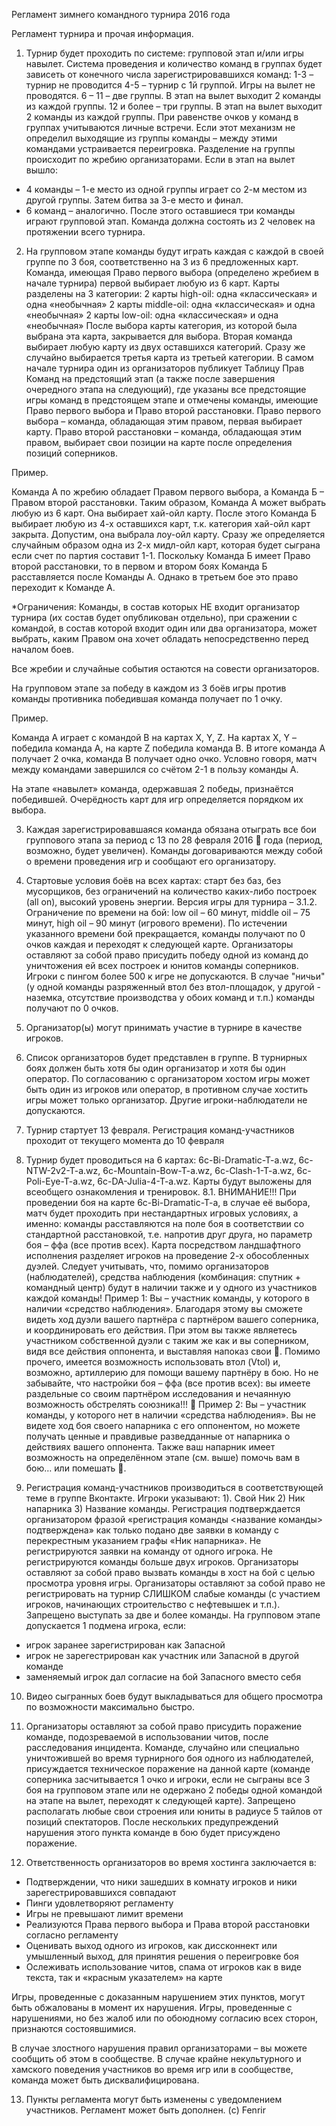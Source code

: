 Регламент зимнего командного турнира 2016 года

Регламент турнира и прочая информация.
1. Турнир будет проходить по системе: групповой этап и/или игры навылет. Система проведения и количество команд в группах будет зависеть от конечного числа зарегистрировавшихся команд:
1-3 – турнир не проводится
4-5 – турнир с 1й группой. Игры на вылет не проводятся.
6 – 11 – две группы. В этап на вылет выходит 2 команды из каждой группы.
12 и более – три группы. В этап на вылет выходит 2 команды из каждой группы.
При равенстве очков у команд в группах учитываются личные встречи. Если этот механизм не определил выходящие из группы команды – между этими командами устраивается переигровка.
Разделение на группы происходит по жребию организаторами.
Если в этап на вылет вышло: 
- 4 команды – 1-е место из одной группы играет со 2-м местом из другой группы. Затем битва за 3-е место и финал.
- 6 команд – аналогично. После этого оставшиеся три команды играют групповой этап. 
Команда должна состоять из 2 человек на протяжении всего турнира.

2. На групповом этапе команды  будут играть каждая с каждой в своей группе по 3 боя, соответственно на 3 из 6 предложенных карт. Команда, имеющая Право первого выбора (определено жребием в начале турнира) первой выбирает любую из 6 карт. Карты разделены на 3 категории:
 2 карты high-oil: одна «классическая» и одна «необычная»
 2 карты middle-oil: одна «классическая» и одна «необычная»
 2 карты low-oil: одна «классическая» и одна «необычная»
 После выбора карты категория, из которой была выбрана эта карта, закрывается для выбора.
 Вторая команда выбирает любую карту из двух оставшихся категорий.
 Сразу же случайно выбирается третья карта из третьей категории. 
 В самом начале турнира один из организаторов публикует Таблицу Прав Команд на предстоящий этап (а также после завершения очередного этапа на следующий), где указаны все предстоящие игры команд в предстоящем этапе и отмечены команды, имеющие Право первого выбора и Право второй расстановки.
 Право первого выбора – команда, обладающая этим правом, первая выбирает карту.
 Право второй расстановки – команда, обладающая этим правом, выбирает свои позиции на карте после определения позиций соперников.

 Пример.

 Команда А по жребию обладает Правом первого выбора, а Команда Б – Правом второй расстановки. Таким образом, Команда А может выбрать любую из 6 карт. Она выбирает хай-ойл карту. После этого Команда Б выбирает любую из 4-х оставшихся карт, т.к. категория хай-ойл карт закрыта. Допустим, она выбрала лоу-ойл карту. Сразу же определяется случайным образом одна из 2-х мидл-ойл карт, которая будет сыграна если счет по партия составит 1-1. Поскольку Команда Б имеет Право второй расстановки, то в первом и втором боях Команда Б расставляется после Команды А. Однако в третьем бое это право переходит к Команде А.

 *Ограничения: Команды, в состав которых НЕ входит организатор турнира (их состав будет опубликован отдельно), при сражении с командой, в состав которой входит один или два организатора, может выбрать, каким Правом она хочет обладать непосредственно перед началом боев.

 Все жребии и случайные события остаются на совести организаторов.

 На групповом этапе за победу в каждом из 3 боёв игры против команды противника победившая команда получает по 1 очку. 

 Пример.

 Команда А играет с командой В на картах X, Y, Z. На картах X, Y – победила команда А, на карте Z победила команда В. В итоге команда А получает 2 очка, команда В получает одно очко. Условно говоря, матч между командами завершился со счётом 2-1 в пользу команды А.

 На этапе «навылет» команда, одержавшая 2 победы, признаётся победившей. Очерёдность карт для игр определяется порядком их выбора.

3. Каждая зарегистрировавшаяся команда обязана отыграть все бои группового этапа за период с 13 по 28 февраля 2016  года (период, возможно, будет увеличен). Команды договариваются между собой о времени проведения игр и сообщают его организатору.
 
4. Стартовые условия боёв на всех картах: старт без баз, без мусорщиков, без ограничений на количество каких-либо построек (all on), высокий уровень энергии. Версия игры для турнира – 3.1.2. Ограничение по времени на бой: low oil – 60 минут, middle oil – 75 минут, high oil – 90 минут (игрового времени). По истечении указанного времени бой прекращается, команды  получают по 0 очков каждая и переходят к следующей карте. Организаторы оставляют за собой право присудить победу одной из команд до уничтожения ей всех построек и юнитов команды соперников. Игроки с пингом более 500 к игре не допускаются. В случае "ничьи" (у одной команды разряженный втол без втол-площадок, у другой - наземка, отсутствие производства у обоих команд и т.п.) команды получают по 0 очков.

5. Организатор(ы) могут принимать участие в турнире в качестве игроков.

6. Список организаторов будет представлен в группе. В турнирных боях должен быть хотя бы один организатор и хотя бы один оператор. По согласованию с организатором хостом игры может быть один из игроков или оператор, в противном случае хостить игры может только организатор. Другие игроки-наблюдатели не допускаются.

7. Турнир стартует 13 февраля. Регистрация команд-участников проходит от текущего момента до 10 февраля 
8. Турнир будет проводиться на 6 картах: 6c-Bi-Dramatic-T-a.wz, 6c-NTW-2v2-T-a.wz, 6c-Mountain-Bow-T-a.wz, 6c-Clash-1-T-a.wz, 6c-Poli-Eye-T-a.wz, 6c-DA-Julia-4-T-a.wz. Карты будут выложены для всеобщего ознакомления и тренировок.
8.1. ВНИМАНИЕ!!! При проведении боя на карте 6c-Bi-Dramatic-T-a, в случае её выбора, матч будет проходить при нестандартных игровых условиях, а именно: команды расставляются на поле боя в соответствии со стандартной расстановкой, т.е. напротив друг друга, но параметр боя – ффа (все против всех). Карта посредством ландшафтного исполнения разделяет игроков на проведение 2-х обособленных дуэлей. Следует учитывать, что, помимо организаторов (наблюдателей), средства наблюдения (комбинация: спутник + командный центр) будут в наличии также и у одного из участников каждой команды!
 Пример 1: Вы – участник команды, у которого в наличии «средство наблюдения». Благодаря этому вы сможете видеть ход дуэли вашего партнёра с партнёром вашего соперника, и координировать его действия. При этом вы также являетесь участником собственной дуэли с таким же как и вы соперником, видя все действия оппонента, и выставляя напоказ свои . Помимо прочего, имеется возможность использовать втол (Vtol) и, возможно, артиллерию для помощи вашему партнёру в бою. Но не забывайте, что настройки боя – ффа (все против всех): вы имеете раздельные со своим партнёром исследования и нечаянную возможность обстрелять союзника!!! 
 Пример 2: Вы – участник команды, у которого нет в наличии «средства наблюдения». Вы не видете ход боя своего напарника с его оппонентом, но можете получать ценные и правдивые разведданные от напарника о действиях вашего оппонента. Также ваш напарник имеет возможность на определённом этапе (см. выше) помочь вам в бою… или помешать .

9. Регистрация команд-участников производиться в соответствующей теме в группе Вконтакте. 
 Игроки указывают: 1). Свой Ник 2) Ник напарника 3) Название команды. 
 Регистрация подтверждается организатором фразой «регистрация команды <название команды> подтверждена» как только подано две заявки в команду с перекрестным указанием графы «Ник напарника».
 Не регистрируются заявки на команду от одного игрока. Не регистрируются команды больше двух игроков.
 Организаторы оставляют за собой право вызвать команды в хост на бой с целью просмотра уровня игры. Организаторы оставляют за собой право не регистрировать на турнир СЛИШКОМ слабые команды (с участием игроков, начинающих строительство с нефтевышек и т.п.).
 Запрещено выступать за две и более команды.
 На групповом этапе допускается 1 подмена игрока, если:
 - игрок заранее зарегистрирован как Запасной
 - игрок не зарегестрирован как участник или Запасной в другой команде
 - заменяемый игрок дал согласие на бой Запасного вместо себя

10. Видео сыгранных боев будут выкладываться для общего просмотра по возможности максимально быстро.

11. Организаторы оставляют за собой право присудить поражение команде, подозреваемой в использовании читов, после расследования инцидента. Команде, случайно или специально уничтожившей во время турнирного боя одного из наблюдателей, присуждается техническое поражение на данной карте (команде соперника засчитывается 1 очко и игроки, если не сыграны все 3 боя на групповом этапе или не одержано 2 победы одной командой на этапе на вылет, переходят к следующей карте). Запрещено располагать любые свои строения или юниты в радиусе 5 тайлов от позиций спектаторов. После нескольких предупреждений нарушения этого пункта команде в бою будет присуждено поражение.

12. Ответственность организаторов во время хостинга заключается в:
 - Подтверждении, что ники зашедших в комнату игроков и ники зарегестрировавшихся совпадают
 - Пинги удовлетворяют регламенту
 - Игры не превышают лимит времени
 - Реализуются Права первого выбора и Права второй расстановки согласно регламенту
 - Оценивать выход одного из игроков, как диссконнект или умышленный выход, для принятия решения о переигровке боя
 - Ослеживать использование читов, спама от игроков как в виде текста, так и «красным указателем» на карте

 Игры, проведенные с доказанным нарушением этих пунктов, могут быть обжалованы в момент их нарушения. Игры, проведенные с нарушениями, но без жалоб или по обоюдному согласию всех сторон, признаются состоявшимися.

 В случае злостного нарушения правил организаторами – вы можете сообщить об этом в сообществе.
 В случае крайне некультурного и хамского поведения участников во время игр или в сообществе, команда может быть дисквалифицирована.

13. Пункты регламента могут быть изменены с уведомлением участников. Регламент может быть дополнен.
(c) Fenrir
